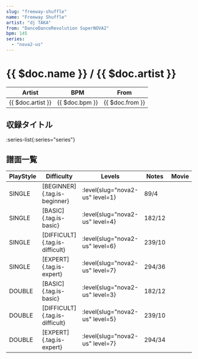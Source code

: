 ```yaml
---
slug: "freeway-shuffle"
name: "Freeway Shuffle"
artist: "dj TAKA"
from: "DanceDanceRevolution SuperNOVA2"
bpm: 145
series:
  - "nova2-us"
---
```


# {{ $doc.name }} / {{ $doc.artist }}

|Artist|BPM|From|
|------|---|----|
|{{ $doc.artist }}|{{ $doc.bpm }}|{{ $doc.from }}|

## 収録タイトル

:series-list{:series="series"}

## 譜面一覧

|PlayStyle|Difficulty|Levels|Notes|Movie|
|---------|----------|------|-----|-----|
|SINGLE|[BEGINNER]{.tag.is-beginner}|:level{slug="nova2-us" level=1}|89/4||
|SINGLE|[BASIC]{.tag.is-basic}|:level{slug="nova2-us" level=4}|182/12||
|SINGLE|[DIFFICULT]{.tag.is-difficult}|:level{slug="nova2-us" level=6}|239/10||
|SINGLE|[EXPERT]{.tag.is-expert}|:level{slug="nova2-us" level=7}|294/36||
|DOUBLE|[BASIC]{.tag.is-basic}|:level{slug="nova2-us" level=3}|182/12||
|DOUBLE|[DIFFICULT]{.tag.is-difficult}|:level{slug="nova2-us" level=5}|239/10||
|DOUBLE|[EXPERT]{.tag.is-expert}|:level{slug="nova2-us" level=7}|294/34||
